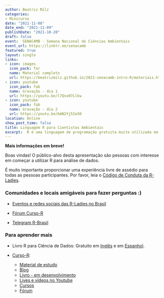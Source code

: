 ```yaml
---
author: Beatriz Milz
categories:
- Minicurso
date: "2021-11-08"
date_end: "2021-11-09"
publishDate: "2021-10-20"
draft: false
event:  SENACAMB - Semana Nacional de Ciências Ambientais
event_url: https://linktr.ee/senacamb
featured: true
layout: single
links:
- icon: images
  icon_pack: far
  name: Material completo
  url: https://beatrizmilz.github.io/2021-senacamb-intro-R/materiais.html
- icon: youtube
  icon_pack: fab
  name: Gravação - dia 1
  url: https://youtu.be/l7Qso07Llkw
- icon: youtube
  icon_pack: fab
  name: Gravação - dia 2
  url: https://youtu.be/bAN2Yj5IeX0
location: Online
show_post_time: false
title: Linguagem R para Cientistas Ambientais
excerpt:  R é uma linguagem de programação gratuita muito utilizada em pesquisa e em análise de dados, com muito potencial para ser usada para analisar dados ambientais. Neste minicurso, será apresentado uma introdução teórica breve sobre o contexto dessa linguagem de programação e Environmental Data Science (Ciência de Dados Ambientais). Falaremos do ciclo de ciência de dados, apresentaremos alguns conceitos de R básico e  também alguns exemplos com o famoso 'tidyverse', um conjunto de  ferramentas que usamos para trabalhar em cada uma das etapas do ciclo de ciência de dados (como a importação dos dados, arrumação, visualização, criação de relatórios, entre outros).
---
```


**Mais informações em breve!**


Boas vindas!
O público-alvo desta apresentação são pessoas com interesse em começar a utilizar R para análise de dados. 

É muito importante proporcionar uma experiência livre de assédio para todas as pessoas participantes.  Por favor, leia o [Código de Conduta da R-Ladies](https://github.com/rladies/.github/blob/master/CODE_OF_CONDUCT.md#portuguese).



### Comunidades e locais amigáveis para fazer perguntas :)

- [Eventos e redes sociais das R-Ladies no Brasil](https://github.com/R-Ladies-Sao-Paulo/RLadies-Brasil)

- [Fórum Curso-R](https://discourse.curso-r.com/)

- [Telegram R-Brasil](https://t.me/rbrasiloficial)


### Para aprender mais

- Livro R para Ciência de Dados: Gratuito em [Inglês](https://www.curso-r.com/cursos/) e em [Espanhol](https://es.r4ds.hadley.nz/). 

- [Curso-R](https://curso-r.com): 
  - [Material de estudo](http://material.curso-r.com/)
  - [Blog](https://www.curso-r.com/blog/)
  - [Livro - em desenvolvimento](https://livro.curso-r.com/index.html)
  - [Lives e vídeos no Youtube](https://www.youtube.com/c/CursoR6)
  - [Cursos](https://www.curso-r.com/cursos/)
  - [Fórum](https://discourse.curso-r.com/)

